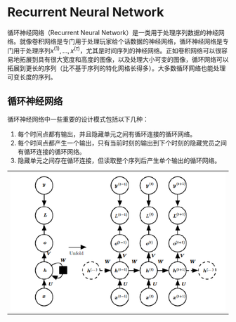 # Recurrent Neural Network

  循环神经网络（Recurrent Neural Network）是一类用于处理序列数据的神经网络。就像卷积网络是专门用于处理玩家给个话数据的神经网络，循环神经网络是专门用于处理序列$x^{(1)},\ldots,x^{(\tau)}$，尤其是时间序列的神经网络。正如卷积网络可以很容易地拓展到具有很大宽度和高度的图像，以及处理大小可变的图像，循环网络可以拓展到更长的序列（比不基于序列的特化网格长得多）。大多数循环网络也能处理可变长度的序列。

## 循环神经网络

  循环神经网络中一些重要的设计模式包括以下几种：

1. 每个时间点都有输出，并且隐藏单元之间有循环连接的循环网络。
2. 每个时间点都产生一个输出，只有当前时刻的输出到下个时刻的隐藏党员之间有循环连接的循环网络。
3. 隐藏单元之间存在循环连接，但读取整个序列后产生单个输出的循环网络。

|                    |
| ------------------ |
| ![](Picture\1.png) |

